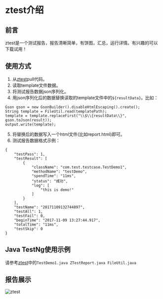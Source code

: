 # ztest介绍

## 前言

ztest是一个测试报告，报告清晰简单，有饼图，汇总，运行详情。有兴趣的可以下载试用！

## 使用方式

1. 从[ztest](https://github.com/zhangfei19841004/ztest)pull代码。
2. 读取template文件数据。
3. 将测试报告数据json序列化。
4. 用json序列化后的数据替换读取的template文件中的`${resultData}`。比如：

```
Gson gson = new GsonBuilder().disableHtmlEscaping().create();
String template = FileUtil.read(templatePath);
template = template.replaceFirst("\\$\\{resultData\\}", gson.toJson(result));
output.write(template);
```

5. 将替换后的数据写入一个html文件(比如report.html)即可。
6. 测试报告数据格式示例：

```
{
    "testPass": 1,
    "testResult": [
        {
            "className": "com.test.testcase.TestDemo1",
            "methodName": "testDemo",
            "spendTime": "11ms",
            "status": "成功",
            "log": [
                "this is demo!"
            ]
        }
    ],
    "testName": "20171109132744897",
    "testAll": 1,
    "testFail": 0,
    "beginTime": "2017-11-09 13:27:44.917",
    "totalTime": "11ms",
    "testSkip": 0
}
```

## Java TestNg使用示例

请参考[ztest](https://github.com/zhangfei19841004/ztest)中的`TestDemo1.java ZTestReport.java FileUtil.java`

## 报告展示

![ztest](https://github.com/zhangfei19841004/ztest/blob/master/ztest.png)
